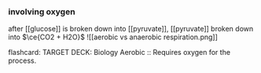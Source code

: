 ### involving oxygen
 after [[glucose]] is broken down into [[pyruvate]], [[pyruvate]] broken down into $\ce{CO2 + H2O}$ 
 ![[aerobic vs anaerobic respiration.png]] 

flashcard:
TARGET DECK: Biology
Aerobic :: Requires oxygen for the process.